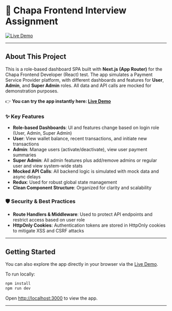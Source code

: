 # 🚀 Chapa Frontend Interview Assignment

[![Live Demo](https://img.shields.io/badge/Live%20Demo-%F0%9F%94%B4%20View%20Here-blueviolet?style=for-the-badge&logo=vercel)](https://chapa-frontend-interview-assignment.vercel.app/)

---

## About This Project

This is a role-based dashboard SPA built with **Next.js (App Router)** for the Chapa Frontend Developer (React) test. The app simulates a Payment Service Provider platform, with different dashboards and features for **User**, **Admin**, and **Super Admin** roles. All data and API calls are mocked for demonstration purposes.

👉 **You can try the app instantly here: [Live Demo](https://chapa-frontend-interview-assignment.vercel.app/)**

### ✨ Key Features
- **Role-based Dashboards**: UI and features change based on login role (User, Admin, Super Admin)
- **User**: View wallet balance, recent transactions, and initiate new transactions
- **Admin**: Manage users (activate/deactivate), view user payment summaries
- **Super Admin**: All admin features plus add/remove admins or regular user and view system-wide stats
- **Mocked API Calls**: All backend logic is simulated with mock data and async delays
- **Redux**: Used for robust global state management
- **Clean Component Structure**: Organized for clarity and scalability

### 🛡️ Security & Best Practices
- **Route Handlers & Middleware**: Used to protect API endpoints and restrict access based on user role
- **HttpOnly Cookies**: Authentication tokens are stored in HttpOnly cookies to mitigate XSS and CSRF attacks

---

## Getting Started

You can also explore the app directly in your browser via the [Live Demo](https://chapa-frontend-interview-assignment.vercel.app/).

To run locally:

```bash
npm install
npm run dev
```

Open [http://localhost:3000](http://localhost:3000) to view the app.

---
